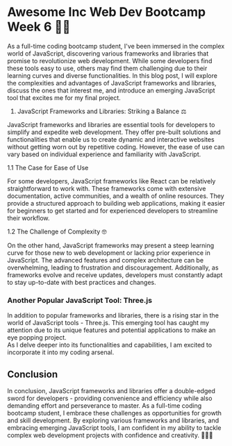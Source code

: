 # Awesome Inc Web Dev Bootcamp Week 6 👨‍💻

As a full-time coding bootcamp student, I've been immersed in the complex world of JavaScript, discovering various frameworks and libraries that promise to revolutionize web development. 
While some developers find these tools easy to use, others may find them challenging due to their learning curves and diverse functionalities. 
In this blog post, I will explore the complexities and advantages of JavaScript frameworks and libraries, discuss the ones that interest me, and introduce an emerging JavaScript tool that excites me for my final project.

1. JavaScript Frameworks and Libraries: Striking a Balance ⚖️

JavaScript frameworks and libraries are essential tools for developers to simplify and expedite web development. They offer pre-built solutions and functionalities that enable us to create dynamic and interactive 
websites without getting worn out by repetitive coding. However, the ease of use can vary based on individual experience and familiarity with JavaScript.

1.1 The Case for Ease of Use

For some developers, JavaScript frameworks like React can be relatively straightforward to work with. These frameworks come with extensive documentation, active communities, and a wealth of online
resources. They provide a structured approach to building web applications, making it easier for beginners to get started and for experienced developers to streamline their workflow.

1.2 The Challenge of Complexity 🤓

On the other hand, JavaScript frameworks may present a steep learning curve for those new to web development or lacking prior experience in JavaScript. 
The advanced features and complex architecture can be overwhelming, leading to frustration and discouragement. Additionally, as frameworks evolve and receive updates, 
developers must constantly adapt to stay up-to-date with best practices and changes.

### Another Popular JavaScript Tool: Three.js 

In addition to popular frameworks and libraries, there is a rising star in the world of JavaScript tools - Three.js. 
This emerging tool has caught my attention due to its unique features and potential applications to make an eye popping project.  
As I delve deeper into its functionalities and capabilities, I am excited to incorporate it into my coding arsenal.

## Conclusion

In conclusion, JavaScript frameworks and libraries offer a double-edged sword for developers - providing convenience and efficiency while also demanding effort and perseverance to master. 
As a full-time coding bootcamp student, I embrace these challenges as opportunities for growth and skill development. By exploring various frameworks and libraries, and embracing emerging JavaScript tools, 
I am confident in my ability to tackle complex web development projects with confidence and creativity. 💪💪💪
